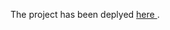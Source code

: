 The project has been deplyed <a href='https://brave-leavitt-d32886.netlify.app/' target='_blank'> here </a>.
